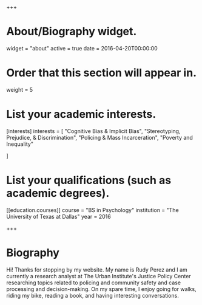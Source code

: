 +++
# About/Biography widget.
widget = "about"
active = true
date = 2016-04-20T00:00:00

# Order that this section will appear in.
weight = 5

# List your academic interests.
[interests]
  interests = [
   "Cognitive Bias & Implicit Bias",
   "Stereotyping, Prejudice, & Discrimination",
   "Policing & Mass Incarceration",
   "Poverty and Inequality"
    
  ]

# List your qualifications (such as academic degrees).
[[education.courses]]
  course = "BS in Psychology"
  institution = "The University of Texas at Dallas"
  year = 2016
 
+++

# Biography

Hi! Thanks for stopping by my website. My name is Rudy Perez and I am currently a research analyst at The Urban Institute's Justice Policy Center researching topics related to policing and community safety and case processing and decision-making. On my spare time, I enjoy going for walks, riding my bike, reading a book, and having interesting conversations.
